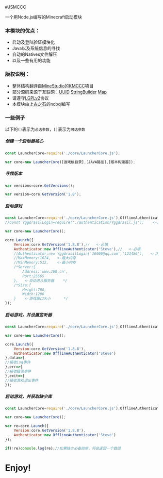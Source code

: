 #JSMCCC

一个用Node.js编写的Minecraft启动模块

### 本模块的优点：

- 启动及登陆验证模块化
- Java以及系统信息的寻找
- 自动的Natives文件解压
- 以及一些有用的功能

### 版权说明：

- 整体结构翻译自[MineStudio](https://github.com/MineStudio)的[KMCCC](https://github.com/MineStudio/KMCCC)项目
- 部分源码来源于互联网：[UUID](http://www.cnblogs.com/greengnn/archive/2011/10/06/2199719.html) [StringBuilder](http://blog.csdn.net/lynnlovemin/article/details/11476417) [Map](http://blog.sina.com.cn/s/blog_7e9c5b6801016oyz.html)
- 请遵守[LGPLv2](http://www.cnblogs.com/findumars/p/3556883.html)协议
- 本模块由[上古之石](http://www.mcbbs.net/group-324-1.html)的ncbql编写

### 一些例子

以下的`()`表示为`必选参数`，`[]`表示为`可选参数`


##### 创建一个启动器核心

```javascript
const LauncherCore=require('./core/LauncherCore.js');

var core=new LauncherCore([游戏根目录],[JAVA路径],[版本构建器]);
```

##### 寻找版本

```javascript
var versions=core.GetVersions();

var version=core.GetVersion('1.8');
```

##### 启动游戏

```javascript
const LauncherCore=require('./core/LauncherCore.js'),OfflineAuthenticator=require('./authentication/OfflineAuthenticator.js');
//const YggdrasilLogin=require('./authentication/Yggdrasil.js');    <-正版登陆库

var core=new LauncherCore();

core.Launch({
    Version:core.GetVersion('1.8.8'),//   <-必填
    Authenticator:new OfflineAuthenticator('Steve'),//   <-必填
    //Authenticator:new YggdrasilLogin('10000@qq.com','123456'),   <-正版登陆
	//MaxMemory:1024,   <-最大内存
	//MinMemory:512,    <-最小内存
	/*Server:{
        Address:'www.360.cn',
        Port:25565
    },   <-自动进入服务器    */
	/*Size:{
        Height:768,
        Width:1280
    }    <-游戏窗口大小      */
});
```

##### 启动游戏，并设置监听器

```javascript
const LauncherCore=require('./core/LauncherCore.js'),OfflineAuthenticator=require('./authentication/OfflineAuthenticator.js');

var core=new LauncherCore();

core.Launch({
    Version:core.GetVersion('1.8.8'),
    Authenticator:new OfflineAuthenticator('Steve')
},data=>{
//接收Log事件
},err=>{
//接收错误事件
},exit=>{
//接收游戏退出事件
});
```

##### 启动游戏，并获取缺少库

```javascript
const LauncherCore=require('./core/LauncherCore.js'),OfflineAuthenticator=require('./authentication/OfflineAuthenticator.js');

var core=new LauncherCore();

var re=core.Launch({
    Version:core.GetVersion('1.8.8'),
    Authenticator:new OfflineAuthenticator('Steve')
});

if(!re)console.log(re);//如果缺少必备的库，将会返回一个数组
```

# Enjoy!
